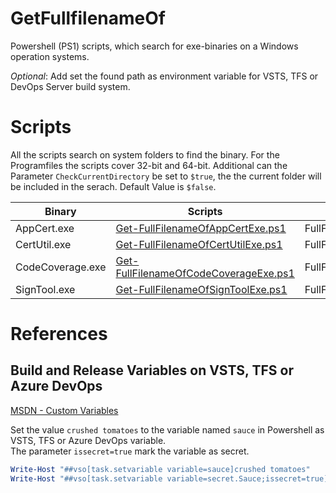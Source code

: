 # GetFullfilenameOf
Powershell (PS1) scripts, which search for exe-binaries on a Windows operation systems.

*Optional*: Add set the found path as environment variable for VSTS, TFS or DevOps Server build system.

# Scripts

All the scripts search on system folders to find the binary. For the Programfiles the scripts cover 32-bit and 64-bit. Additional can the Parameter ```CheckCurrentDirectory``` be set to ```$true```, the the current folder will be included in the serach. Default Value is ```$false```.  

|Binary|Scripts|Variable|
|------|-------|--------|
|AppCert.exe|[Get-FullFilenameOfAppCertExe.ps1](./Get-FullFilenameOfAppCertExe.ps1)|FullFilenameOfAppCertExe|
|CertUtil.exe|[Get-FullFilenameOfCertUtilExe.ps1](./Get-FullFilenameOfCertUtilExe.ps1)|FullFilenameOfCertUtilExe|
|CodeCoverage.exe|[Get-FullFilenameOfCodeCoverageExe.ps1](./Get-FullFilenameOfCodeCoverageExe.ps1)|FullFilenameOfCodeCoverageExe|
|SignTool.exe|[Get-FullFilenameOfSignToolExe.ps1](./Get-FullFilenameOfSignToolExe.ps1)|FullFilenameOfSignToolExe|

# References

## Build and Release Variables on VSTS, TFS or Azure DevOps
[MSDN - Custom Variables](https://docs.microsoft.com/en-us/azure/devops/pipelines/release/variables?view=azure-devops&tabs=powershell)

Set the value ```crushed tomatoes``` to the variable named ```sauce``` in Powershell as VSTS, TFS or Azure DevOps variable.  
The parameter ```issecret=true``` mark the variable as secret.
```powershell
Write-Host "##vso[task.setvariable variable=sauce]crushed tomatoes"
Write-Host "##vso[task.setvariable variable=secret.Sauce;issecret=true]crushed tomatoes"
```